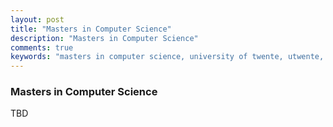 ```yaml
---
layout: post
title: "Masters in Computer Science"
description: "Masters in Computer Science"
comments: true
keywords: "masters in computer science, university of twente, utwente, enschede, netherlands, europe, study"
---
```


### Masters in Computer Science

TBD
